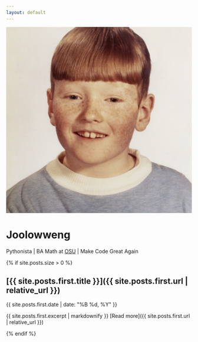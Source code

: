 ```yaml
---
layout: default
---
```


![avatar](assets/images/avatar.jpeg)

# Joolowweng

Pythonista | BA Math at [OSU](https://www.threads.net/@theohiostateuniversity) | Make Code Great Again

{% if site.posts.size > 0 %}

## [{{ site.posts.first.title }}]({{ site.posts.first.url | relative_url }})

{{ site.posts.first.date | date: "%B %d, %Y" }}

{{ site.posts.first.excerpt | markdownify }}
[Read more]({{ site.posts.first.url | relative_url }})

{% endif %}
